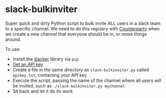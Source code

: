 # slack-bulkinviter

Super quick and dirty Python script to bulk invite ALL users in a slack team to a specific channel. We need to do this regulary with [Counterparty](http://www.counterparty.io) when we create a new channel that everyone should be in, or move things around.

To use:
* Install the [slacker](https://github.com/os/slacker) library via `pip`
* [Get an API key](https://get.slack.help/hc/en-us/articles/215770388-Creating-and-regenerating-API-tokens)
* Create a file in the same directory as `slack-bulkinviter.py` called `apikey.txt`, containing your API key
* Execute the script, passing the name of the channel where all users will be invited, such as `./slack-bulkinviter.py mychannel`
* Sit back and let it do its work

